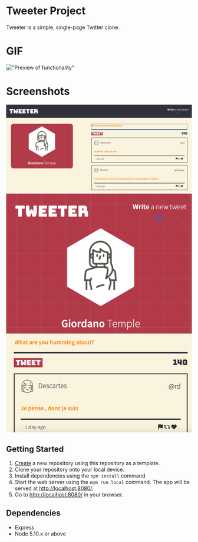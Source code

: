 # Tweeter Project

Tweeter is a simple, single-page Twitter clone.

# GIF
!["Preview of functionality"](https://github.com/gtemple/tweeter/blob/master/docs/functionality.gif)
# Screenshots
!["Screenshot of desktop app"](https://github.com/gtemple/tweeter/blob/master/docs/desktop-view.png)
!["Screenshot of mobile app"](https://github.com/gtemple/tweeter/blob/master/docs/mobile-view.png)


## Getting Started

1. [Create](https://docs.github.com/en/repositories/creating-and-managing-repositories/creating-a-repository-from-a-template) a new repository using this repository as a template.
2. Clone your repository onto your local device.
3. Install dependencies using the `npm install` command.
3. Start the web server using the `npm run local` command. The app will be served at <http://localhost:8080/>.
4. Go to <http://localhost:8080/> in your browser.

## Dependencies

- Express
- Node 5.10.x or above
